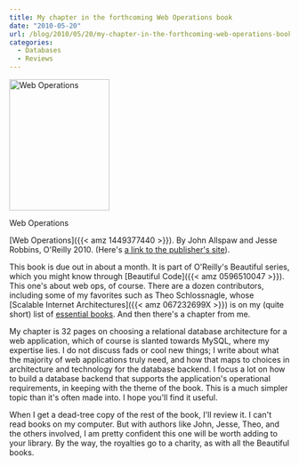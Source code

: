 ```yaml
---
title: My chapter in the forthcoming Web Operations book
date: "2010-05-20"
url: /blog/2010/05/20/my-chapter-in-the-forthcoming-web-operations-book/
categories:
  - Databases
  - Reviews
---
```

<div id="attachment_1864" class="wp-caption alignleft" style="width: 190px">
  <a href="{{< amz 1449377440 >}}"><img src="/media/2010/05/web_operations.gif" alt="Web Operations" title="Web Operations" width="180" height="236" class="size-full wp-image-1864" /></a><p class="wp-caption-text">
    Web Operations
  </p>
</div>

[Web Operations]({{< amz 1449377440 >}}). By John Allspaw and Jesse Robbins, O'Reilly 2010. (Here's [a link to the publisher's site](http://oreilly.com/catalog/0636920000136)).

This book is due out in about a month. It is part of O'Reilly's Beautiful series, which you might know through [Beautiful Code]({{< amz 0596510047 >}}). This one's about web ops, of course. There are a dozen contributors, including some of my favorites such as Theo Schlossnagle, whose [Scalable Internet Architectures]({{< amz 067232699X >}}) is on my (quite short) list of [essential books](/blog/essential-books). And then there's a chapter from me.

My chapter is 32 pages on choosing a relational database architecture for a web application, which of course is slanted towards MySQL, where my expertise lies. I do not discuss fads or cool new things; I write about what the majority of web applications truly need, and how that maps to choices in architecture and technology for the database backend. I focus a lot on how to build a database backend that supports the application's operational requirements, in keeping with the theme of the book. This is a much simpler topic than it's often made into. I hope you'll find it useful.

When I get a dead-tree copy of the rest of the book, I'll review it. I can't read books on my computer. But with authors like John, Jesse, Theo, and the others involved, I am pretty confident this one will be worth adding to your library. By the way, the royalties go to a charity, as with all the Beautiful books.


